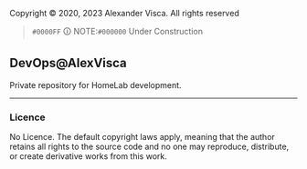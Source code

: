 <!-- syntax=markdown -->
Copyright &copy; 2020, 2023 Alexander Visca. All rights reserved

> `#0000FF` 🛈 NOTE:`#000000` Under Construction

## DevOps@AlexVisca

Private repository for HomeLab development.

---

### Licence


No Licence. The default copyright laws apply, meaning that the author retains all rights to the source code and no one may reproduce, distribute, or create derivative works from this work. 

